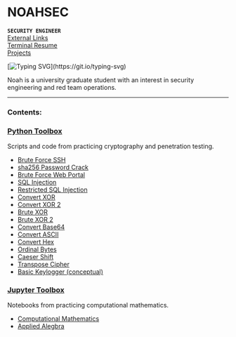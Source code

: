 # NOAHSEC

**`SECURITY ENGINEER`**
<br/><a href="https://links.noahsec.pro/">External Links</a>
<br/><a href="https://terminal.noahsec.pro/">Terminal Resume</a>
<br/><a href="https://noahsec.pro/portfolio/">Projects</a>


[![Typing SVG](https://readme-typing-svg.demolab.com?font=Exo+2&pause=1000&color=A81919&random=false&width=300&lines=Security+Engineering.;Security+Research.;Cloud+Security.;AI+Security.;DevSecOps.;Penetration+Testing.;Red+Teaming.)](https://git.io/typing-svg)

Noah is a university graduate student with an interest in security engineering and red team operations.

---

### Contents:

<h3><a href="https://github.com/NoahAronov/python-toolbox"> Python Toolbox</a></h3>
Scripts and code from practicing cryptography and penetration testing.

- <a href="https://github.com/NoahAronov/python-toolbox/blob/main/python-cryptography/ssh-login-brute.py"> Brute Force SSH</a>
- <a href="https://github.com/NoahAronov/python-toolbox/blob/main/python-cryptography/sha256-pw-crack.py"> sha256 Password Crack</a>
- <a href="https://github.com/NoahAronov/python-toolbox/blob/main/python-cryptography/web-login-brute.py"> Brute Force Web Portal</a>
- <a href="https://github.com/NoahAronov/python-toolbox/blob/main/python-cryptography/sql-inject-exploit.py"> SQL Injection</a>
- <a href="https://github.com/NoahAronov/python-toolbox/blob/main/python-cryptography/restricted-sql-inject.py"> Restricted SQL Injection</a>   
- <a href="https://github.com/NoahAronov/python-toolbox/blob/main/python-cryptography/convert-xor.py"> Convert XOR</a>
- <a href="https://github.com/NoahAronov/python-toolbox/blob/main/python-cryptography/convert-xor-2.py"> Convert XOR 2</a>
- <a href="https://github.com/NoahAronov/python-toolbox/blob/main/python-cryptography/brute-xor.py"> Brute XOR</a>
- <a href="https://github.com/NoahAronov/python-toolbox/blob/main/python-cryptography/brute-xor-2.py"> Brute XOR 2</a>
- <a href="https://github.com/NoahAronov/python-toolbox/blob/main/python-cryptography/convert-to-base64.py"> Convert Base64</a>
- <a href="https://github.com/NoahAronov/python-toolbox/blob/main/python-cryptography/convert-ascii.py"> Convert ASCII</a>
- <a href="https://github.com/NoahAronov/python-toolbox/blob/main/python-cryptography/convert-hex.py"> Convert Hex</a>
- <a href="https://github.com/NoahAronov/python-toolbox/blob/main/python-cryptography/ordinal-bytes.py"> Ordinal Bytes</a>
- <a href="https://github.com/NoahAronov/python-toolbox/blob/main/python-hacking-TCM-PEH/caesar-shift.py"> Caeser Shift</a>
- <a href="https://github.com/NoahAronov/python-toolbox/blob/main/python-hacking-TCM-PEH/transpose-cipher.py"> Transpose Cipher</a>
- <a href="https://github.com/NoahAronov/python-toolbox/blob/main/python-hacking-TCM-PEH/most-basic-keylogger.py"> Basic Keylogger (conceptual)</a>

<!-- <h3><a href="https://github.com/NoahAronov/bash-toolbox"> Bash Toolbox</a>
 </h3>

<h3><a href="https://github.com/NoahAronov/powershell-toolbox"> PowerShell Toolbox</a>
 </h3>

<h3><a href="https://github.com/NoahAronov/sql-toolbox"> SQL Toolbox</a>
 </h3>

<h3><a href="https://github.com/NoahAronov/rust-toolbox"> Rust Toolbox</a>
 </h3> -->
 
<h3><a href="https://github.com/NoahAronov/jupyter-toolbox"> Jupyter Toolbox</a></h3>
Notebooks from practicing computational mathematics.

- <a href="https://github.com/NoahAronov/jupyter-toolbox/blob/main/comp-math/"> Computational Mathematics</a>
- <a href="https://github.com/NoahAronov/jupyter-toolbox/blob/main/applied-algebra/"> Applied Alegbra</a>

#
